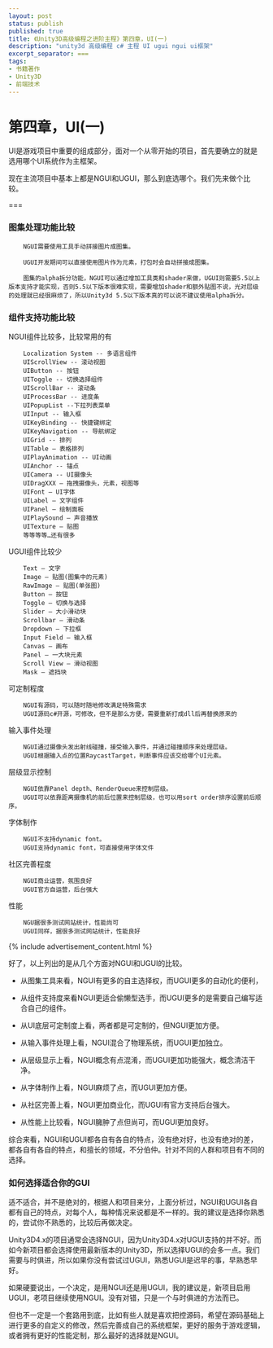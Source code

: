 ```yaml
---
layout: post
status: publish
published: true
title: 《Unity3D高级编程之进阶主程》第四章，UI(一)
description: "unity3d 高级编程 c# 主程 UI ugui ngui ui框架"
excerpt_separator: ===
tags:
- 书籍著作
- Unity3D
- 前端技术
---
```


# 第四章，UI(一)


UI是游戏项目中重要的组成部分，面对一个从零开始的项目，首先要确立的就是选用哪个UI系统作为主框架。

现在主流项目中基本上都是NGUI和UGUI，那么到底选哪个。我们先来做个比较。

===

### 图集处理功能比较

		NGUI需要使用工具手动拼接图片成图集。

		UGUI开发期间可以直接使用图片作为元素，打包时会自动拼接成图集。

		图集的alpha拆分功能，NGUI可以通过增加工具类和shader来做，UGUI则需要5.5以上版本支持才能实现，否则5.5以下版本很难实现，需要增加shader和额外贴图不说，光对层级的处理就已经很麻烦了，所以Unity3d 5.5以下版本真的可以说不建议使用alpha拆分。

### 组件支持功能比较

NGUI组件比较多，比较常用的有

		Localization System -- 多语言组件
		UIScrollView -- 滚动视图
		UIButton -- 按钮
		UIToggle -- 切换选择组件
		UIScrollBar -- 滚动条
		UIProcessBar -- 进度条
		UIPopupList --下拉列表菜单
		UIInput -- 输入框
		UIKeyBinding -- 快捷键绑定
		UIKeyNavigation -- 导航绑定
		UIGrid -- 排列
		UITable – 表格排列
		UIPlayAnimation -- UI动画
		UIAnchor -- 锚点
		UICamera -- UI摄像头
		UIDragXXX – 拖拽摄像头，元素，视图等
		UIFont – UI字体
		UILabel – 文字组件
		UIPanel – 绘制面板
		UIPlaySound – 声音播放
		UITexture – 贴图
		等等等等…还有很多

UGUI组件比较少

		Text – 文字
		Image – 贴图(图集中的元素)
		RawImage – 贴图(单张图)
		Button – 按钮
		Toggle – 切换与选择
		Slider – 大小滑动块
		Scrollbar – 滑动条
		Dropdown – 下拉框
		Input Field – 输入框
		Canvas – 画布
		Panel – 一大块元素
		Scroll View – 滑动视图
		Mask – 遮挡块

可定制程度

		NGUI有源码，可以随时随地修改满足特殊需求
		UGUI源码c#开源，可修改，但不是那么方便，需要重新打成dll后再替换原来的

输入事件处理

		NGUI通过摄像头发出射线碰撞，接受输入事件，并通过碰撞顺序来处理层级。
		UGUI根据输入点的位置RaycastTarget，判断事件应该交给哪个UI元素。

层级显示控制

		NGUI依靠Panel depth、RenderQueue来控制层级。
		UGUI可以依靠距离摄像机的前后位置来控制层级，也可以用sort order排序设置前后顺序。

字体制作

		NGUI不支持dynamic font。
		UGUI支持dynamic font，可直接使用字体文件

社区完善程度

		NGUI商业运营，氛围良好
		UGUI官方自运营，后台强大

性能

		NGU据很多测试网站统计，性能尚可
		UGUI同样，据很多测试网站统计，性能良好

{% include advertisement_content.html %}

好了，以上列出的是从几个方面对NGUI和UGUI的比较。

* 从图集工具来看，NGUI有更多的自主选择权，而UGUI更多的自动化的便利，

* 从组件支持度来看NGUI更适合偷懒型选手，而UGUI更多的是需要自己编写适合自己的组件。

* 从UI底层可定制度上看，两者都是可定制的，但NGUI更加方便。

* 从输入事件处理上看，NGUI混合了物理系统，而UGUI更加独立。

* 从层级显示上看，NGUI概念有点混淆，而UGUI更加功能强大，概念清洁干净。

* 从字体制作上看，NGUI麻烦了点，而UGUI更加方便。

* 从社区完善上看，NGUI更加商业化，而UGUI有官方支持后台强大。

* 从性能上比较看，NGUI臃肿了点但尚可，而UGUI更加良好。

综合来看，NGUI和UGUI都各自有各自的特点，没有绝对好，也没有绝对的差，都各自有各自的特点，和擅长的领域，不分伯仲。针对不同的人群和项目有不同的选择。

### 如何选择适合你的GUI

适不适合，并不是绝对的，根据人和项目来分，上面分析过，NGUI和UGUI各自都有自己的特点，对每个人，每种情况来说都是不一样的。我的建议是选择你熟悉的，尝试你不熟悉的，比较后再做决定。

Unity3D4.x的项目通常会选择NGUI，因为Unity3D4.x对UGUI支持的并不好。而如今新项目都会选择使用最新版本的Unity3D，所以选择UGUI的会多一点。我们需要与时俱进，所以如果你没有尝试过UGUI，熟悉UGUI是迟早的事，早熟悉早好。

如果硬要说出，一个决定，是用NGUI还是用UGUI，我的建议是，新项目启用UGUI，老项目继续使用NGUI。没有对错，只是一个与时俱进的方法而已。

但也不一定是一个套路用到底，比如有些人就是喜欢把控源码，希望在源码基础上进行更多的自定义的修改，然后完善成自己的系统框架，更好的服务于游戏逻辑，或者拥有更好的性能定制，那么最好的选择就是NGUI。


